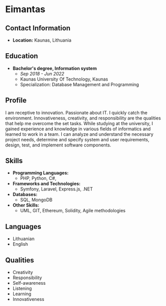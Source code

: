 # Eimantas

## Contact Information
- **Location:** Kaunas, Lithuania

## Education
- **Bachelor's degree, Information system**
  - *Sep 2018 - Jun 2022*
  - Kaunas University Of Technology, Kaunas
  - Specialization: Database Management and Programming

## Profile
I am receptive to innovation. Passionate about IT. I quickly catch the environment. Innovativeness, creativity, and responsibility are the qualities that help me overcome the set tasks. While studying at the university, I gained experience and knowledge in various fields of informatics and learned to work in a team. I can analyze and understand the necessary project needs, determine and specify system and user requirements, design, test, and implement software components.

## Skills
- **Programming Languages:**
  - PHP, Python, C#, 
- **Frameworks and Technologies:**
  - Symfony, Laravel, Express.js, .NET
- **Databases:**
  - SQL, MongoDB
- **Other Skills:**
  - UML, GIT, Ethereum, Solidity, Agile methodologies

## Languages
- Lithuanian
- English

## Qualities
- Creativity
- Responsibility
- Self-awareness
- Listening
- Learning
- Innovativeness

